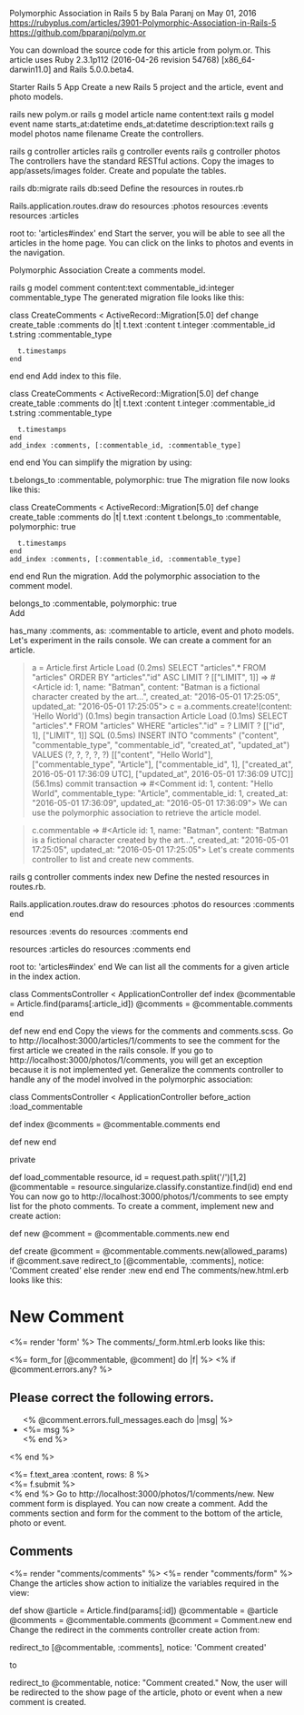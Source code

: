 Polymorphic Association in Rails 5
by Bala Paranj on May 01, 2016
https://rubyplus.com/articles/3901-Polymorphic-Association-in-Rails-5
https://github.com/bparanj/polym.or

You can download the source code for this article from polym.or. This article uses Ruby 2.3.1p112 (2016-04-26 revision 54768) [x86_64-darwin11.0] and Rails 5.0.0.beta4.

Starter Rails 5 App
Create a new Rails 5 project and the article, event and photo models.

rails new polym.or
rails g model article name content:text
rails g model event name starts_at:datetime ends_at:datetime description:text
rails g model photos name filename 
Create the controllers.

rails g controller articles
rails g controller events
rails g controller photos
The controllers have the standard RESTful actions. Copy the images to app/assets/images folder. Create and populate the tables.

rails db:migrate
rails db:seed
Define the resources in routes.rb

Rails.application.routes.draw do
  resources :photos
  resources :events
  resources :articles

  root to: 'articles#index'
end
Start the server, you will be able to see all the articles in the home page. You can click on the links to photos and events in the navigation.

Polymorphic Association
Create a comments model.

rails g model comment content:text commentable_id:integer commentable_type
The generated migration file looks like this:

class CreateComments < ActiveRecord::Migration[5.0]
  def change
    create_table :comments do |t|
      t.text :content
      t.integer :commentable_id
      t.string :commentable_type

      t.timestamps
    end
  end
end
Add index to this file.

class CreateComments < ActiveRecord::Migration[5.0]
  def change
    create_table :comments do |t|
      t.text :content
      t.integer :commentable_id
      t.string :commentable_type

      t.timestamps
    end
    add_index :comments, [:commentable_id, :commentable_type]
  end
end
You can simplify the migration by using:

t.belongs_to :commentable, polymorphic: true
The migration file now looks like this:

class CreateComments < ActiveRecord::Migration[5.0]
  def change
    create_table :comments do |t|
      t.text :content
      t.belongs_to :commentable, polymorphic: true

      t.timestamps
    end
    add_index :comments, [:commentable_id, :commentable_type]
  end
end
Run the migration. Add the polymorphic association to the comment model.

belongs_to :commentable, polymorphic: true    
Add

has_many :comments, as: :commentable
to article, event and photo models. Let's experiment in the rails console. We can create a comment for an article.

> a = Article.first
  Article Load (0.2ms)  SELECT  "articles".* FROM "articles" ORDER BY "articles"."id" ASC LIMIT ?  [["LIMIT", 1]]
 => #<Article id: 1, name: "Batman", content: "Batman is a fictional character created by the art...", created_at: "2016-05-01 17:25:05", updated_at: "2016-05-01 17:25:05"> 
 > c = a.comments.create!(content: 'Hello World')
   (0.1ms)  begin transaction
  Article Load (0.1ms)  SELECT  "articles".* FROM "articles" WHERE "articles"."id" = ? LIMIT ?  [["id", 1], ["LIMIT", 1]]
  SQL (0.5ms)  INSERT INTO "comments" ("content", "commentable_type", "commentable_id", "created_at", "updated_at") VALUES (?, ?, ?, ?, ?)  [["content", "Hello World"], ["commentable_type", "Article"], ["commentable_id", 1], ["created_at", 2016-05-01 17:36:09 UTC], ["updated_at", 2016-05-01 17:36:09 UTC]]
   (56.1ms)  commit transaction
 => #<Comment id: 1, content: "Hello World", commentable_type: "Article", commentable_id: 1, created_at: "2016-05-01 17:36:09", updated_at: "2016-05-01 17:36:09"> 
We can use the polymorphic association to retrieve the article model.

 > c.commentable
 => #<Article id: 1, name: "Batman", content: "Batman is a fictional character created by the art...", created_at: "2016-05-01 17:25:05", updated_at: "2016-05-01 17:25:05"> 
Let's create comments controller to list and create new comments.

rails g controller comments index new
Define the nested resources in routes.rb.

Rails.application.routes.draw do
  resources :photos do
    resources :comments
  end

  resources :events do
    resources :comments
  end

  resources :articles do
    resources :comments
  end

  root to: 'articles#index'
end
We can list all the comments for a given article in the index action.

class CommentsController < ApplicationController
  def index
    @commentable = Article.find(params[:article_id])
    @comments = @commentable.comments
  end

  def new
  end
end
Copy the views for the comments and comments.scss. Go to http://localhost:3000/articles/1/comments to see the comment for the first article we created in the rails console. If you go to http://localhost:3000/photos/1/comments, you will get an exception because it is not implemented yet. Generalize the comments controller to handle any of the model involved in the polymorphic association:

class CommentsController < ApplicationController
  before_action :load_commentable

  def index
    @comments = @commentable.comments
  end

  def new
  end

  private

  def load_commentable
    resource, id = request.path.split('/')[1,2]
    @commentable = resource.singularize.classify.constantize.find(id)
  end
end
You can now go to http://localhost:3000/photos/1/comments to see empty list for the photo comments. To create a comment, implement new and create action:

def new
  @comment = @commentable.comments.new
end

def create
  @comment = @commentable.comments.new(allowed_params)  
  if @comment.save
    redirect_to [@commentable, :comments], notice: 'Comment created'
  else
    render :new
  end
end
The comments/new.html.erb looks like this:

<h1>New Comment</h1>

<%= render 'form' %>
The comments/_form.html.erb looks like this:

<%= form_for [@commentable, @comment] do |f| %>
  <% if @comment.errors.any? %>
    <div class="error_messages">
      <h2>Please correct the following errors.</h2>
      <ul>
      <% @comment.errors.full_messages.each do |msg| %>
        <li><%= msg %></li>
      <% end %>
      </ul>
    </div>
  <% end %>

  <div class="field">
    <%= f.text_area :content, rows: 8 %>
  </div>
  <div class="actions">
    <%= f.submit %>
  </div>
<% end %>
Go to http://localhost:3000/photos/1/comments/new. New comment form is displayed. You can now create a comment. Add the comments section and form for the comment to the bottom of the article, photo or event.

<h2>Comments</h2>

<%= render "comments/comments" %>
<%= render "comments/form" %>
Change the articles show action to initialize the variables required in the view:

def show
  @article = Article.find(params[:id])
  @commentable = @article
  @comments = @commentable.comments
  @comment = Comment.new
end
Change the redirect in the comments controller create action from:

redirect_to [@commentable, :comments], notice: 'Comment created'

to

redirect_to @commentable, notice: "Comment created."
Now, the user will be redirected to the show page of the article, photo or event when a new comment is created.
